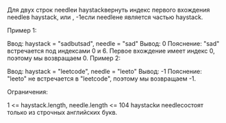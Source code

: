 Для двух строк needleи haystackвернуть индекс первого вхождения needleв haystack, или , -1если needleне является частью haystack.

 

Пример 1:

Ввод: haystack = "sadbutsad", needle = "sad"
 Вывод: 0
 Пояснение: "sad" встречается под индексами 0 и 6.
Первое вхождение имеет индекс 0, поэтому мы возвращаем 0.
Пример 2:

Ввод: haystack = "leetcode", needle = "leeto"
 Вывод: -1
 Пояснение: "leeto" не встречается в "leetcode", поэтому мы возвращаем -1.
 

Ограничения:

1 <= haystack.length, needle.length <= 104
haystackи needleсостоят только из строчных английских букв.